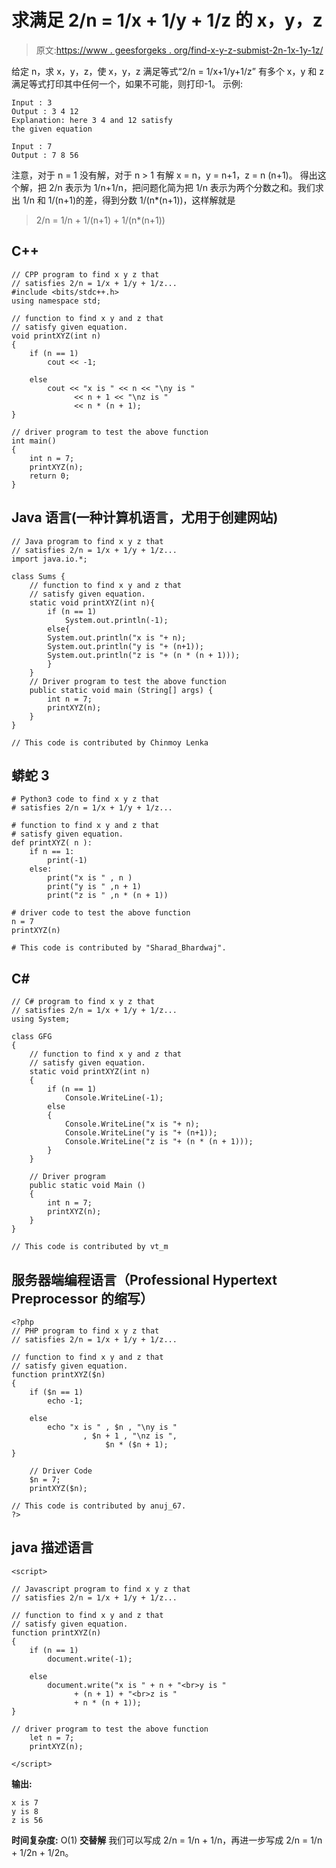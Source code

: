 # 求满足 2/n = 1/x + 1/y + 1/z 的 x，y，z

> 原文:[https://www . geesforgeks . org/find-x-y-z-submist-2n-1x-1y-1z/](https://www.geeksforgeeks.org/find-x-y-z-satisfy-2n-1x-1y-1z/)

给定 n，求 x，y，z，使 x，y，z 满足等式“2/n = 1/x+1/y+1/z”
有多个 x，y 和 z 满足等式打印其中任何一个，如果不可能，则打印-1。
示例:

```
Input : 3
Output : 3 4 12
Explanation: here 3 4 and 12 satisfy 
the given equation

Input : 7
Output : 7 8 56 
```

注意，对于 n = 1 没有解，对于 n > 1 有解 x = n，y = n+1，z = n (n+1)。
得出这个解，把 2/n 表示为 1/n+1/n，把问题化简为把 1/n 表示为两个分数之和。我们求出 1/n 和 1/(n+1)的差，得到分数 1/(n*(n+1))，这样解就是

> 2/n = 1/n + 1/(n+1) + 1/(n*(n+1))

## C++

```
// CPP program to find x y z that
// satisfies 2/n = 1/x + 1/y + 1/z...
#include <bits/stdc++.h>
using namespace std;

// function to find x y and z that
// satisfy given equation.
void printXYZ(int n)
{
    if (n == 1)
        cout << -1;

    else
        cout << "x is " << n << "\ny is "
              << n + 1 << "\nz is "
              << n * (n + 1);
}

// driver program to test the above function
int main()
{
    int n = 7;
    printXYZ(n);
    return 0;
}
```

## Java 语言(一种计算机语言，尤用于创建网站)

```
// Java program to find x y z that
// satisfies 2/n = 1/x + 1/y + 1/z...
import java.io.*;

class Sums {
    // function to find x y and z that
    // satisfy given equation.
    static void printXYZ(int n){
        if (n == 1)
            System.out.println(-1);
        else{
        System.out.println("x is "+ n);
        System.out.println("y is "+ (n+1));
        System.out.println("z is "+ (n * (n + 1)));
        }
    }
    // Driver program to test the above function
    public static void main (String[] args) {
        int n = 7;
        printXYZ(n);
    }
}

// This code is contributed by Chinmoy Lenka
```

## 蟒蛇 3

```
# Python3 code to find x y z that
# satisfies 2/n = 1/x + 1/y + 1/z...

# function to find x y and z that
# satisfy given equation.
def printXYZ( n ):
    if n == 1:
        print(-1)
    else:
        print("x is " , n )
        print("y is " ,n + 1)
        print("z is " ,n * (n + 1))

# driver code to test the above function
n = 7
printXYZ(n)

# This code is contributed by "Sharad_Bhardwaj".
```

## C#

```
// C# program to find x y z that
// satisfies 2/n = 1/x + 1/y + 1/z...
using System;

class GFG
{
    // function to find x y and z that
    // satisfy given equation.
    static void printXYZ(int n)
    {
        if (n == 1)
            Console.WriteLine(-1);
        else
        {
            Console.WriteLine("x is "+ n);
            Console.WriteLine("y is "+ (n+1));
            Console.WriteLine("z is "+ (n * (n + 1)));
        }
    }

    // Driver program
    public static void Main ()
    {
        int n = 7;
        printXYZ(n);
    }
}

// This code is contributed by vt_m
```

## 服务器端编程语言（Professional Hypertext Preprocessor 的缩写）

```
<?php
// PHP program to find x y z that
// satisfies 2/n = 1/x + 1/y + 1/z...

// function to find x y and z that
// satisfy given equation.
function printXYZ($n)
{
    if ($n == 1)
        echo -1;

    else
        echo "x is " , $n , "\ny is "
                , $n + 1 , "\nz is ",
                     $n * ($n + 1);
}

    // Driver Code
    $n = 7;
    printXYZ($n);

// This code is contributed by anuj_67.
?>
```

## java 描述语言

```
<script>

// Javascript program to find x y z that
// satisfies 2/n = 1/x + 1/y + 1/z...

// function to find x y and z that
// satisfy given equation.
function printXYZ(n)
{
    if (n == 1)
        document.write(-1);

    else
        document.write("x is " + n + "<br>y is "
              + (n + 1) + "<br>z is "
              + n * (n + 1));
}

// driver program to test the above function
    let n = 7;
    printXYZ(n);

</script>
```

**输出:**

```
x is 7
y is 8
z is 56
```

**时间复杂度:** O(1)
**交替解**
我们可以写成 2/n = 1/n + 1/n，再进一步写成 2/n = 1/n + 1/2n + 1/2n。